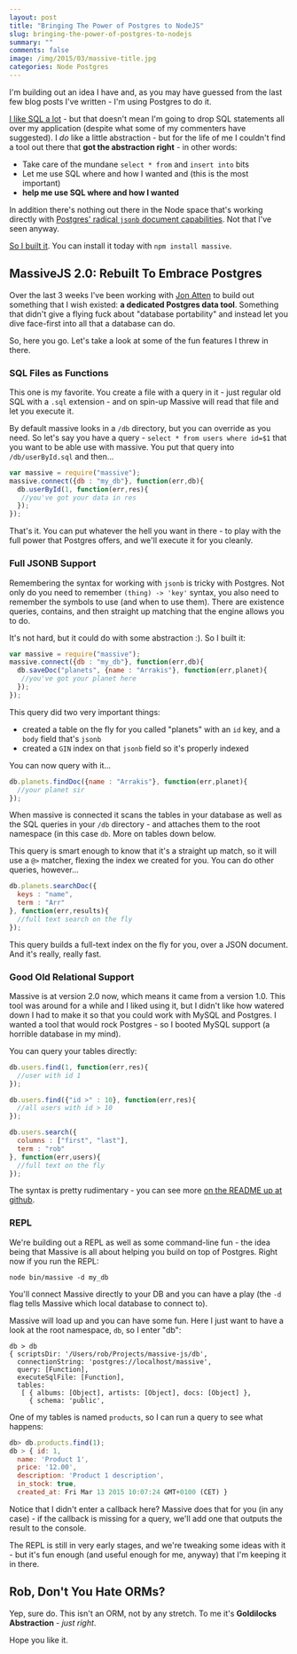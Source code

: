 ```yaml
---
layout: post
title: "Bringing The Power of Postgres to NodeJS"
slug: bringing-the-power-of-postgres-to-nodejs
summary: ""
comments: false
image: /img/2015/03/massive-title.jpg
categories: Node Postgres
---
```


I'm building out an idea I have and, as you may have guessed from the last few blog posts I've written - I'm using Postgres to do it.

[I like SQL a lot](http://rob.conery.io/2015/02/24/embracing-sql-in-postgres/) - but that doesn't mean I'm going to drop SQL statements all over my application (despite what some of my commenters have suggested). I *do* like a little abstraction - but for the life of me I couldn't find a tool out there that **got the abstraction right** - in other words:

 - Take care of the mundane `select * from` and `insert into` bits
 - Let me use SQL where and how I wanted and (this is the most important)
 - **help me use SQL where and how I wanted**

In addition there's nothing out there in the Node space that's working directly with [Postgres' radical `jsonb` document capabilities](http://rob.conery.io/2015/03/01/document-storage-gymnastics-in-postgres/). Not that I've seen anyway.

[So I built it](https://github.com/robconery/massive-js). You can install it today with `npm install massive`.

## MassiveJS 2.0: Rebuilt To Embrace Postgres

Over the last 3 weeks I've been working with [Jon Atten](http://twitter.com/xivsolutions) to build out something that I wish existed: **a dedicated Postgres data tool**. Something that didn't give a flying fuck about "database portability" and instead let you dive face-first into all that a database can do.

So, here you go. Let's take a look at some of the fun features I threw in there.

### SQL Files as Functions

This one is my favorite. You create a file with a query in it - just regular old SQL with a `.sql` extension - and on spin-up Massive will read that file and let you execute it.

By default massive looks in a `/db` directory, but you can override as you need. So let's say you have a query - `select * from users where id=$1` that you want to be able use with massive. You put that query into `/db/userById.sql` and then...

```js
var massive = require("massive");
massive.connect({db : "my_db"}, function(err,db){
  db.userById(1, function(err,res){
   //you've got your data in res
  });
});
```

That's it. You can put whatever the hell you want in there - to play with the full power that Postgres offers, and we'll execute it for you cleanly.

### Full JSONB Support

Remembering the syntax for working with `jsonb` is tricky with Postgres. Not only do you need to remember `(thing) -> 'key'` syntax, you also need to remember the symbols to use (and when to use them). There are existence queries, contains, and then straight up matching that the engine allows you to do.

It's not hard, but it could do with some abstraction :). So I built it:

```js
var massive = require("massive");
massive.connect({db : "my_db"}, function(err,db){
  db.saveDoc("planets", {name : "Arrakis"}, function(err,planet){
   //you've got your planet here  
  });
});
```

This query did two very important things:

 - created a table on the fly for you called "planets" with an `id` key, and a `body` field that's `jsonb`
 - created a `GIN` index on that `jsonb` field so it's properly indexed

You can now query with it...

```js
db.planets.findDoc({name : "Arrakis"}, function(err,planet){
  //your planet sir
});
```

When massive is connected it scans the tables in your database as well as the SQL queries in your `/db` directory - and attaches them to the root namespace (in this case `db`. More on tables down below.

This query is smart enough to know that it's a straight up match, so it will use a `@>` matcher, flexing the index we created for you. You can do other queries, however...

```js
db.planets.searchDoc({
  keys : "name",
  term : "Arr"
}, function(err,results){
  //full text search on the fly
});
```

This query builds a full-text index on the fly for you, over a JSON document. And it's really, really fast.

### Good Old Relational Support

Massive is at version 2.0 now, which means it came from a version 1.0. This tool was around for a while and I liked using it, but I didn't like how watered down I had to make it so that you could work with MySQL and Postgres. I wanted a tool that would rock Postgres - so I booted MySQL support (a horrible database in my mind).

You can query your tables directly:

```js
db.users.find(1, function(err,res){
  //user with id 1
});

db.users.find({"id >" : 10}, function(err,res){
  //all users with id > 10
});

db.users.search({
  columns : ["first", "last"],
  term : "rob"
}, function(err,users){
  //full text on the fly
});
```

The syntax is pretty rudimentary - you can see more [on the README up at github](http://github.com/robconery/massive-js).

### REPL

We're building out a REPL as well as some command-line fun - the idea being that Massive is all about helping you build on top of Postgres. Right now if you run the REPL:

```
node bin/massive -d my_db
```

You'll connect Massive directly to your DB and you can have a play (the `-d` flag tells Massive which local database to connect to).

Massive will load up and you can have some fun. Here I just want to have a look at the root namespace, `db`, so I enter "db":

```
db > db
{ scriptsDir: '/Users/rob/Projects/massive-js/db',
  connectionString: 'postgres://localhost/massive',
  query: [Function],
  executeSqlFile: [Function],
  tables:
   [ { albums: [Object], artists: [Object], docs: [Object] },
     { schema: 'public',
```

One of my tables is named `products`, so I can run a query to see what happens:

```js
db> db.products.find(1);
db > { id: 1,
  name: 'Product 1',
  price: '12.00',
  description: 'Product 1 description',
  in_stock: true,
  created_at: Fri Mar 13 2015 10:07:24 GMT+0100 (CET) }
```

Notice that I didn't enter a callback here? Massive does that for you (in any case) - if the callback is missing for a query, we'll add one that outputs the result to the console.

The REPL is still in very early stages, and we're tweaking some ideas with it - but it's fun enough (and useful enough for me, anyway) that I'm keeping it in there.

## Rob, Don't You Hate ORMs?

Yep, sure do. This isn't an ORM, not by any stretch. To me it's **Goldilocks Abstraction** - *just right*.

Hope you like it.
